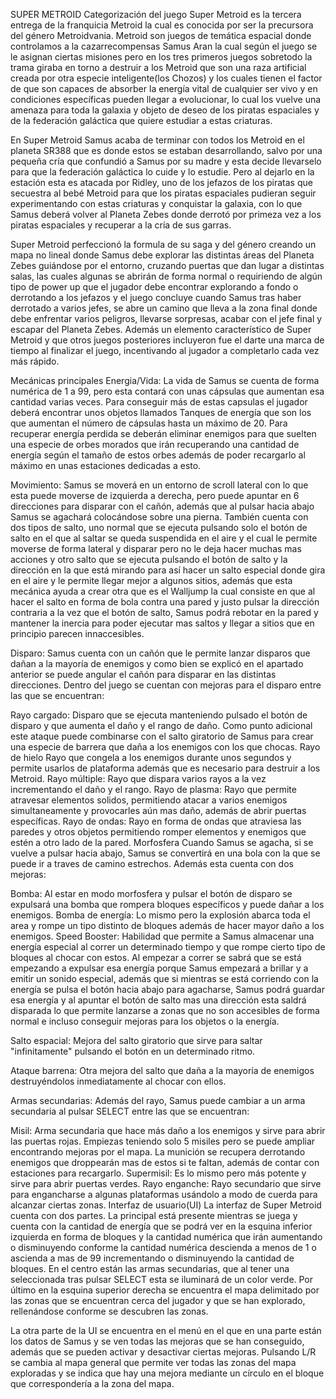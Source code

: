 SUPER METROID
Categorización del juego
Super Metroid es la tercera entrega de la franquicia Metroid la cual es conocida por ser la precursora del género Metroidvania. Metroid son juegos de temática espacial donde controlamos a la cazarrecompensas Samus Aran la cual según el juego se le asignan ciertas misiones pero en los tres primeros juegos sobretodo la trama giraba en torno a destruir a los Metroid que son una raza artificial creada por otra especie inteligente(los Chozos) y los cuales tienen el factor de que son capaces de absorber la energía vital de cualquier ser vivo y en condiciones específicas pueden llegar a evolucionar, lo cual los vuelve una amenaza para toda la galaxia y objeto de deseo de los piratas espaciales y de la federación galáctica que quiere estudiar a estas criaturas.

En Super Metroid Samus acaba de terminar con todos los Metroid en el planeta SR388 que es donde estos se estaban desarrollando, salvo por una pequeña cría que confundió a Samus por su madre y esta decide llevarselo para que la federación galáctica lo cuide y lo estudie. Pero al dejarlo en la estación esta es atacada por Ridley, uno de los jefazos de los piratas que secuestra al bebé Metroid para que los piratas espaciales pudieran seguir experimentando con estas criaturas y conquistar la galaxia, con lo que Samus deberá volver al Planeta Zebes donde derrotó por primeza vez a los piratas espaciales y recuperar a la cría de sus garras.

Super Metroid perfeccionó la formula de su saga y del género creando un mapa no lineal donde Samus debe explorar las distintas áreas del Planeta Zebes guiándose por el entorno, cruzando puertas que dan lugar a distintas salas, las cuales algunas se abrirán de forma normal o requiriendo de algún tipo de power up que el jugador debe encontrar explorando a fondo o derrotando a los jefazos y el juego concluye cuando Samus tras haber derrotado a varios jefes, se abre un camino que lleva a la zona final donde debe enfrentar varios peligros, llevarse sorpresas, acabar con el jefe final y escapar del Planeta Zebes. Además un elemento característico de Super Metroid y que otros juegos posteriores incluyeron fue el darte una marca de tiempo al finalizar el juego, incentivando al jugador a completarlo cada vez más rápido.

Mecánicas principales
Energia/Vida: La vida de Samus se cuenta de forma numérica de 1 a 99, pero esta contará con unas cápsulas que aumentan esa cantidad varias veces. Para conseguir más de estas capsulas el jugador deberá encontrar unos objetos llamados Tanques de energía que son los que aumentan el número de cápsulas hasta un máximo de 20. Para recuperar energía perdida se deberán eliminar enemigos para que suelten una especie de orbes morados que irán recuperando una cantidad de energía según el tamaño de estos orbes además de poder recargarlo al máximo en unas estaciones dedicadas a esto.

Movimiento: Samus se moverá en un entorno de scroll lateral con lo que esta puede moverse de izquierda a derecha, pero puede apuntar en 6 direcciones para disparar con el cañón, además que al pulsar hacia abajo Samus se agachará colocándose sobre una pierna. También cuenta con dos tipos de salto, uno normal que se ejecuta pulsando solo el botón de salto en el que al saltar se queda suspendida en el aire y el cual le permite moverse de forma lateral y disparar pero no le deja hacer muchas mas acciones y otro salto que se ejecuta pulsando el botón de salto y la dirección en la que está mirando para así hacer un salto especial donde gira en el aire y le permite llegar mejor a algunos sitios, además que esta mecánica ayuda a crear otra que es el Walljump la cual consiste en que al hacer el salto en forma de bola contra una pared y justo pulsar la dirección contraria a la vez que el botón de salto, Samus podrá rebotar en la pared y mantener la inercia para poder ejecutar mas saltos y llegar a sitios que en principio parecen innaccesibles.

Disparo: Samus cuenta con un cañón que le permite lanzar disparos que dañan a la mayoría de enemigos y como bien se explicó en el apartado anterior se puede angular el cañón para disparar en las distintas direcciones. Dentro del juego se cuentan con mejoras para el disparo entre las que se encuentran:

Rayo cargado: Disparo que se ejecuta manteniendo pulsado el botón de disparo y que aumenta el daño y el rango de daño. Como punto adicional este ataque puede combinarse con el salto giratorio de Samus para crear una especie de barrera que daña a los enemigos con los que chocas.
Rayo de hielo Rayo que congela a los enemigos durante unos segundos y permite usarlos de plataforma además que es necesario para destruir a los Metroid.
Rayo múltiple: Rayo que dispara varios rayos a la vez incrementando el daño y el rango.
Rayo de plasma: Rayo que permite atravesar elementos solidos, permitiendo atacar a varios enemigos simultaneamente y provocarles aún mas daño, además de abrir puertas específicas.
Rayo de ondas: Rayo en forma de ondas que atraviesa las paredes y otros objetos permitiendo romper elementos y enemigos que estén a otro lado de la pared.
Morfosfera Cuando Samus se agacha, si se vuelve a pulsar hacia abajo, Samus se convertirá en una bola con la que se puede ir a traves de camino estrechos. Además esta cuenta con dos mejoras:

Bomba: Al estar en modo morfosfera y pulsar el botón de disparo se expulsará una bomba que rompera bloques específicos y puede dañar a los enemigos.
Bomba de energía: Lo mismo pero la explosión abarca toda el area y rompe un tipo distinto de bloques además de hacer mayor daño a los enemigos.
Speed Booster: Habilidad que permite a Samus almacenar una energía especial al correr un determinado tiempo y que rompe cierto tipo de bloques al chocar con estos. Al empezar a correr se sabrá que se está empezando a expulsar esa energía porque Samus empezará a brillar y a emitir un sonido especial, además que si mientras se está corriendo con la energía se pulsa el botón hacia abajo para agacharse, Samus podrá guardar esa energía y al apuntar el botón de salto mas una dirección esta saldrá disparada lo que permite lanzarse a zonas que no son accesibles de forma normal e incluso conseguir mejoras para los objetos o la energía.

Salto espacial: Mejora del salto giratorio que sirve para saltar "infinitamente" pulsando el botón en un determinado ritmo.

Ataque barrena: Otra mejora del salto que daña a la mayoría de enemigos destruyéndolos inmediatamente al chocar con ellos.

Armas secundarias: Además del rayo, Samus puede cambiar a un arma secundaria al pulsar SELECT entre las que se encuentran:

Misil: Arma secundaria que hace más daño a los enemigos y sirve para abrir las puertas rojas. Empiezas teniendo solo 5 misiles pero se puede ampliar encontrando mejoras por el mapa. La munición se recupera derrotando enemigos que droppearán mas de estos si te faltan, además de contar con estaciones para recargarlo.
Supermisil: Es lo mismo pero más potente y sirve para abrir puertas verdes.
Rayo enganche: Rayo secundario que sirve para engancharse a algunas plataformas usándolo a modo de cuerda para alcanzar ciertas zonas.
Interfaz de usuario(UI)
La interfaz de Super Metroid cuenta con dos partes. La principal está presente mientras se juega y cuenta con la cantidad de energía que se podrá ver en la esquina inferior izquierda en forma de bloques y la cantidad numérica que irán aumentando o disminuyendo conforme la cantidad numérica descienda a menos de 1 o ascienda a mas de 99 incrementando o disminuyendo la cantidad de bloques. En el centro están las armas secundarias, que al tener una seleccionada tras pulsar SELECT esta se iluminará de un color verde. Por último en la esquina superior derecha se encuentra el mapa delimitado por las zonas que se encuentran cerca del jugador y que se han explorado, rellenándose conforme se descubren las zonas.

La otra parte de la UI se encuentra en el menú en el que en una parte están los datos de Samus y se ven todas las mejoras que se han conseguido, además que se pueden activar y desactivar ciertas mejoras. Pulsando L/R se cambia al mapa general que permite ver todas las zonas del mapa exploradas y se indica que hay una mejora mediante un círculo en el bloque que correspondería a la zona del mapa.



